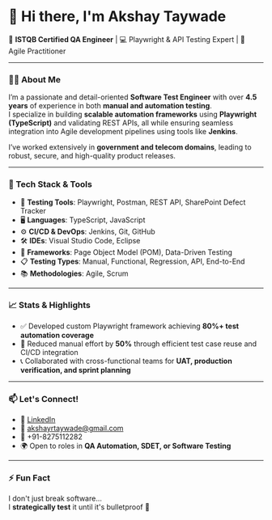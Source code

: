 # 👋 Hi there, I'm Akshay Taywade

🎯 **ISTQB Certified QA Engineer** | 💻 Playwright & API Testing Expert | 🚀 Agile Practitioner

---

### 👨‍💻 About Me

I’m a passionate and detail-oriented **Software Test Engineer** with over **4.5 years** of experience in both **manual and automation testing**.  
I specialize in building **scalable automation frameworks** using **Playwright (TypeScript)** and validating REST APIs, all while ensuring seamless integration into Agile development pipelines using tools like **Jenkins**.

I’ve worked extensively in **government and telecom domains**, leading to robust, secure, and high-quality product releases.

---

### 🧰 Tech Stack & Tools

- 🧪 **Testing Tools**: Playwright, Postman, REST API, SharePoint Defect Tracker  
- 🖥️ **Languages**: TypeScript, JavaScript  
- ⚙️ **CI/CD & DevOps**: Jenkins, Git, GitHub  
- 🛠️ **IDEs**: Visual Studio Code, Eclipse  
- 🔁 **Frameworks**: Page Object Model (POM), Data-Driven Testing  
- 📋 **Testing Types**: Manual, Functional, Regression, API, End-to-End  
- 📚 **Methodologies**: Agile, Scrum

---

### 📈 Stats & Highlights

- ✅ Developed custom Playwright framework achieving **80%+ test automation coverage**  
- 🔁 Reduced manual effort by **50%** through efficient test case reuse and CI/CD integration  
- 📞 Collaborated with cross-functional teams for **UAT, production verification, and sprint planning**

---

### 📫 Let's Connect!

- 💼 [LinkedIn](https://linkedin.com/in/akshaytaywade)
- 📧 akshayrtaywade@gmail.com
- 📱 +91-8275112282
- 🌍 Open to roles in **QA Automation, SDET, or Software Testing**

---

### ⚡ Fun Fact

I don't just break software...  
I **strategically test** it until it's bulletproof 🚀

